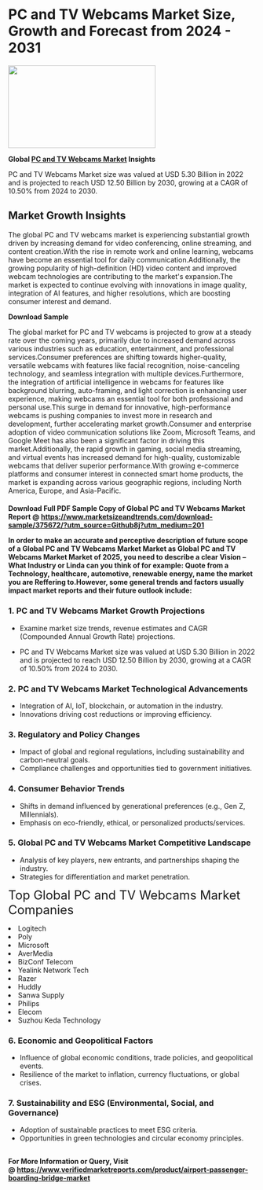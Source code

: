 <H1>PC and TV Webcams Market Size, Growth and Forecast from 2024 - 2031</H1><img class="aligncenter size-medium wp-image-584254" src="https://thirdeyenews.in/wp-content/uploads/2024/09/Global-Market-Research-300x168.jpeg" alt="" width="300" height="168" /><p><strong>Global&nbsp;<a href="https://www.marketsizeandtrends.com/download-sample/375672/?utm_source=Github8j?utm_medium=201">PC and TV Webcams Market</a> Insights</strong></p><p>PC and TV Webcams Market size was valued at USD 5.30 Billion in 2022 and is projected to reach USD 12.50 Billion by 2030, growing at a CAGR of 10.50% from 2024 to 2030.</p><p><h2>Market Growth Insights</h2> <p>The global PC and TV webcams market is experiencing substantial growth driven by increasing demand for video conferencing, online streaming, and content creation.With the rise in remote work and online learning, webcams have become an essential tool for daily communication.Additionally, the growing popularity of high-definition (HD) video content and improved webcam technologies are contributing to the market's expansion.The market is expected to continue evolving with innovations in image quality, integration of AI features, and higher resolutions, which are boosting consumer interest and demand.</p> <p><strong>Download Sample</strong></p> <p>The global market for PC and TV webcams is projected to grow at a steady rate over the coming years, primarily due to increased demand across various industries such as education, entertainment, and professional services.Consumer preferences are shifting towards higher-quality, versatile webcams with features like facial recognition, noise-canceling technology, and seamless integration with multiple devices.Furthermore, the integration of artificial intelligence in webcams for features like background blurring, auto-framing, and light correction is enhancing user experience, making webcams an essential tool for both professional and personal use.This surge in demand for innovative, high-performance webcams is pushing companies to invest more in research and development, further accelerating market growth.Consumer and enterprise adoption of video communication solutions like Zoom, Microsoft Teams, and Google Meet has also been a significant factor in driving this market.Additionally, the rapid growth in gaming, social media streaming, and virtual events has increased demand for high-quality, customizable webcams that deliver superior performance.With growing e-commerce platforms and consumer interest in connected smart home products, the market is expanding across various geographic regions, including North America, Europe, and Asia-Pacific.<h4></p><p><span class=""><strong>Download Full PDF Sample Copy of Global PC and TV Webcams Market Report</strong> @ <a href="https://www.marketsizeandtrends.com/download-sample/375672/?utm_source=Github8j?utm_medium=201" target="_blank">https://www.marketsizeandtrends.com/download-sample/375672/?utm_source=Github8j?utm_medium=201</a></span></p><p>In order to make an accurate and perceptive description of future scope of a Global&nbsp;PC and TV Webcams Market Market as Global&nbsp;PC and TV Webcams Market Market of 2025, you need to describe a clear Vision &ndash; What Industry or Linda can you think of for example: Quote from a Technology, healthcare, automotive, renewable energy, name the market you are Reffering to.However, some general trends and factors usually impact market reports and their future outlook include:</p><h3>1.&nbsp;<strong>PC and TV Webcams Market Growth Projections</strong></h3><ul><li>Examine market size trends, revenue estimates and CAGR (Compounded Annual Growth Rate) projections.</li><li><p>PC and TV Webcams Market size was valued at USD 5.30 Billion in 2022 and is projected to reach USD 12.50 Billion by 2030, growing at a CAGR of 10.50% from 2024 to 2030.</p></li></ul><h3>2.&nbsp;<strong>PC and TV Webcams Market Technological Advancements</strong></h3><ul><li>Integration of AI, IoT, blockchain, or automation in the industry.</li><li>Innovations driving cost reductions or improving efficiency.</li></ul><h3>3.&nbsp;<strong>Regulatory and Policy Changes</strong></h3><ul><li>Impact of global and regional regulations, including sustainability and carbon-neutral goals.</li><li>Compliance challenges and opportunities tied to government initiatives.</li></ul><h3>4.&nbsp;<strong>Consumer Behavior Trends</strong></h3><ul><li>Shifts in demand influenced by generational preferences (e.g., Gen Z, Millennials).</li><li>Emphasis on eco-friendly, ethical, or personalized products/services.</li></ul><h3>5.&nbsp;<strong>Global PC and TV Webcams Market Competitive Landscape</strong></h3><ul><li>Analysis of key players, new entrants, and partnerships shaping the industry.</li><li>Strategies for differentiation and market penetration.</li></ul><p data-pm-slice="1 1 []"><span style="color: inherit; font-family: inherit; font-size: 25px;">Top Global PC and TV Webcams Market Companies</span></p><div class="" data-test-id=""><p><li>Logitech</li><li> Poly</li><li> Microsoft</li><li> AverMedia</li><li> BizConf Telecom</li><li> Yealink Network Tech</li><li> Razer</li><li> Huddly</li><li> Sanwa Supply</li><li> Philips</li><li> Elecom</li><li> Suzhou Keda Technology</li></p></div><h3>6.&nbsp;<strong>Economic and Geopolitical Factors</strong></h3><ul><li>Influence of global economic conditions, trade policies, and geopolitical events.</li><li>Resilience of the market to inflation, currency fluctuations, or global crises.</li></ul><h3>7.&nbsp;<strong>Sustainability and ESG (Environmental, Social, and Governance)</strong></h3><ul><li>Adoption of sustainable practices to meet ESG criteria.</li><li>Opportunities in green technologies and circular economy principles.</li></ul><h2><strong style="font-size: 14px;">For More Information or Query, Visit @&nbsp;</strong><a style="background-color: #ffffff; font-size: 14px;" href="https://www.marketsizeandtrends.com/report/pc-and-tv-webcams-market/" target="_blank">https://www.verifiedmarketreports.com/product/airport-passenger-boarding-bridge-market</a></h2>